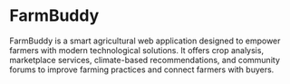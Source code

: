 # FarmBuddy
FarmBuddy is a smart agricultural web application designed to empower farmers with modern technological solutions. It offers crop analysis, marketplace services, climate-based recommendations, and community forums to improve farming practices and connect farmers with buyers.
